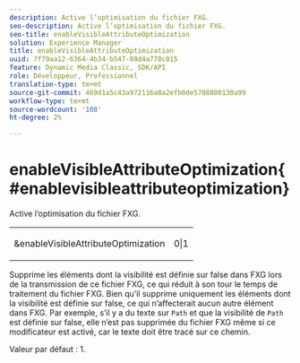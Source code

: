 ```yaml
---
description: Active l’optimisation du fichier FXG.
seo-description: Active l’optimisation du fichier FXG.
seo-title: enableVisibleAttributeOptimization
solution: Experience Manager
title: enableVisibleAttributeOptimization
uuid: 7f79aa12-6364-4b34-b547-88d4a778c015
feature: Dynamic Media Classic, SDK/API
role: Développeur, Professionnel
translation-type: tm+mt
source-git-commit: 469d1a5c43a972116a8a2efb0de5708800130a99
workflow-type: tm+mt
source-wordcount: '108'
ht-degree: 2%

---
```



# enableVisibleAttributeOptimization{#enablevisibleattributeoptimization}

Active l’optimisation du fichier FXG.

<table id="simpletable_FDE0D8786BC747AF87A336452500E695"> 
 <tr class="strow"> 
  <td class="stentry"> <p><span class="codeph"> &amp;enableVisibleAttributeOptimization</span> </p> </td> 
  <td class="stentry"> <p>0|1 </p></td> 
 </tr> 
</table>

Supprime les éléments dont la visibilité est définie sur false dans FXG lors de la transmission de ce fichier FXG, ce qui réduit à son tour le temps de traitement du fichier FXG. Bien qu’il supprime uniquement les éléments dont la visibilité est définie sur false, ce qui n’affecterait aucun autre élément dans FXG. Par exemple, s’il y a du texte sur `Path` et que la visibilité de `Path` est définie sur false, elle n’est pas supprimée du fichier FXG même si ce modificateur est activé, car le texte doit être tracé sur ce chemin.

Valeur par défaut : 1.
